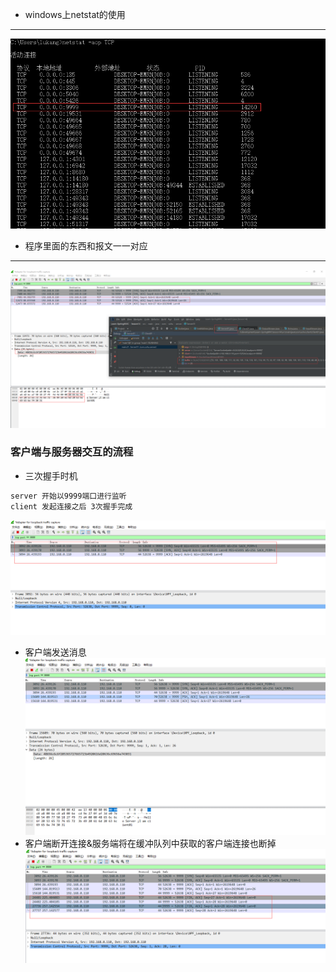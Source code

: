 * windows上netstat的使用
---
![img.png](picture/img.png)
* 程序里面的东西和报文一一对应
---
![img_1.png](picture/img_1.png)
### 客户端与服务器交互的流程
* 三次握手时机
```txt
server 开始以9999端口进行监听
client 发起连接之后 3次握手完成
```
![img_2.png](picture/img_2.png)
* 客户端发送消息
![img_3.png](picture/img_3.png)
* 客户端断开连接&服务端将在缓冲队列中获取的客户端连接也断掉
![img_4.png](picture/img_4.png)